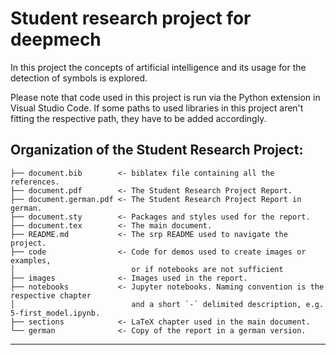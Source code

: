 # Student research project for deepmech

In this project the concepts of artificial intelligence and its usage for the detection of symbols is explored.

Please note that code used in this project is run via the Python extension in Visual Studio Code.
If some paths to used libraries in this project aren't fitting the respective path, they have to be added accordingly.

Organization of the Student Research Project:
------------
    ├── document.bib        <- biblatex file containing all the references.
    ├── document.pdf        <- The Student Research Project Report.
    ├── document.german.pdf <- The Student Research Project Report in german.
    ├── document.sty        <- Packages and styles used for the report.
    ├── document.tex        <- The main document.
    ├── README.md           <- The srp README used to navigate the project.
    ├── code                <- Code for demos used to create images or examples,
    │                          or if notebooks are not sufficient
    ├── images              <- Images used in the report.
    ├── notebooks           <- Jupyter notebooks. Naming convention is the respective chapter
    │                          and a short `-` delimited description, e.g. 5-first_model.ipynb.
    ├── sections            <- LaTeX chapter used in the main document.
    └── german              <- Copy of the report in a german version.

--------
